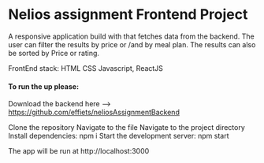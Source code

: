 # Nelios assignment Frontend Project

A responsive application build with that fetches data from the backend. 
The user can filter the results by price or /and by meal plan.
The results can also be sorted by Price or rating.

FrontEnd  stack: HTML CSS Javascript, ReactJS

#### To run the up please:
Download the backend here --> https://github.com/effiets/neliosAssignmentBackend

Clone the repository
Navigate to the file
Navigate to the project directory
Install dependencies: npm i
Start the development server: npm start

The app will be run at http://localhost:3000




